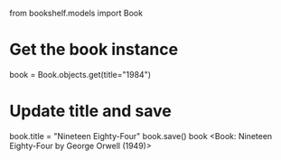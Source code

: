 from bookshelf.models import Book

# Get the book instance
book = Book.objects.get(title="1984")

# Update title and save
book.title = "Nineteen Eighty-Four"
book.save()
book
<Book: Nineteen Eighty-Four by George Orwell (1949)>
